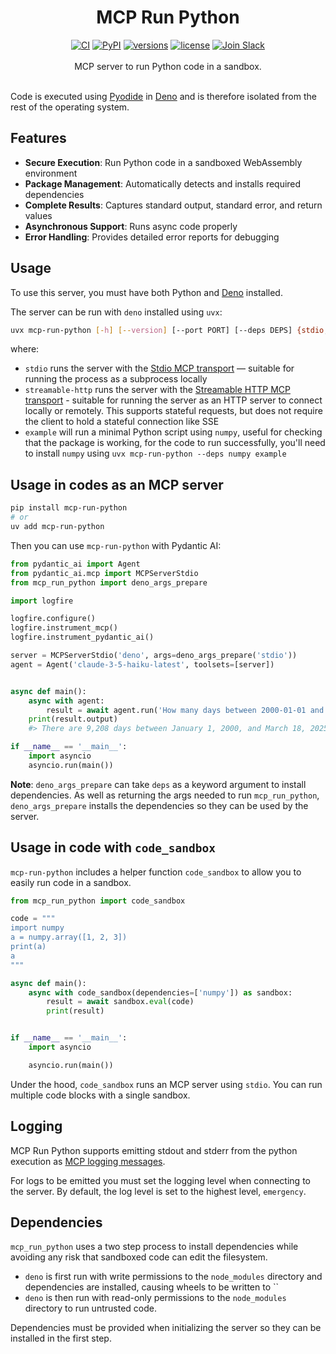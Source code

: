 <div align="center">
  <h1>MCP Run Python</h1>
</div>
<div align="center">
  <a href="https://github.com/pydantic/mcp-run-python/actions/workflows/ci.yml?query=branch%3Amain"><img src="https://github.com/pydantic/mcp-run-python/actions/workflows/ci.yml/badge.svg?event=push" alt="CI"></a>
  <a href="https://pypi.python.org/pypi/mcp-run-python"><img src="https://img.shields.io/pypi/v/mcp-run-python.svg" alt="PyPI"></a>
  <a href="https://github.com/pydantic/mcp-run-python"><img src="https://img.shields.io/pypi/pyversions/mcp-run-python.svg" alt="versions"></a>
  <a href="https://github.com/pydantic/mcp-run-python/blob/main/LICENSE"><img src="https://img.shields.io/github/license/pydantic/mcp-run-python.svg" alt="license"></a>
  <a href="https://logfire.pydantic.dev/docs/join-slack/"><img src="https://img.shields.io/badge/Slack-Join%20Slack-4A154B?logo=slack" alt="Join Slack" /></a>
</div>
<br/>
<div align="center">
  MCP server to run Python code in a sandbox.
</div>
<br/>

Code is executed using [Pyodide](https://pyodide.org) in [Deno](https://deno.com/) and is therefore isolated from
the rest of the operating system.

## Features

- **Secure Execution**: Run Python code in a sandboxed WebAssembly environment
- **Package Management**: Automatically detects and installs required dependencies
- **Complete Results**: Captures standard output, standard error, and return values
- **Asynchronous Support**: Runs async code properly
- **Error Handling**: Provides detailed error reports for debugging

## Usage

To use this server, you must have both Python and [Deno](https://deno.com/) installed.

The server can be run with `deno` installed using `uvx`:

```bash
uvx mcp-run-python [-h] [--version] [--port PORT] [--deps DEPS] {stdio,streamable-http,example}
```

where:

- `stdio` runs the server with the
  [Stdio MCP transport](https://modelcontextprotocol.io/specification/2025-06-18/basic/transports#stdio) — suitable for
  running the process as a subprocess locally
- `streamable-http` runs the server with the
  [Streamable HTTP MCP transport](https://modelcontextprotocol.io/specification/2025-06-18/basic/transports#streamable-http) -
  suitable for running the server as an HTTP server to connect locally or remotely. This supports stateful requests, but
  does not require the client to hold a stateful connection like SSE
- `example` will run a minimal Python script using `numpy`, useful for checking that the package is working, for the code
  to run successfully, you'll need to install `numpy` using `uvx mcp-run-python --deps numpy example`

## Usage in codes as an MCP server

```bash
pip install mcp-run-python
# or
uv add mcp-run-python
```

Then you can use `mcp-run-python` with Pydantic AI:

```python
from pydantic_ai import Agent
from pydantic_ai.mcp import MCPServerStdio
from mcp_run_python import deno_args_prepare

import logfire

logfire.configure()
logfire.instrument_mcp()
logfire.instrument_pydantic_ai()

server = MCPServerStdio('deno', args=deno_args_prepare('stdio'))
agent = Agent('claude-3-5-haiku-latest', toolsets=[server])


async def main():
    async with agent:
        result = await agent.run('How many days between 2000-01-01 and 2025-03-18?')
    print(result.output)
    #> There are 9,208 days between January 1, 2000, and March 18, 2025.w

if __name__ == '__main__':
    import asyncio
    asyncio.run(main())
```

**Note**: `deno_args_prepare` can take `deps` as a keyword argument to install dependencies.
As well as returning the args needed to run `mcp_run_python`, `deno_args_prepare` installs the dependencies
so they can be used by the server.

## Usage in code with `code_sandbox`

`mcp-run-python` includes a helper function `code_sandbox` to allow you to easily run code in a sandbox.

```py
from mcp_run_python import code_sandbox

code = """
import numpy
a = numpy.array([1, 2, 3])
print(a)
a
"""

async def main():
    async with code_sandbox(dependencies=['numpy']) as sandbox:
        result = await sandbox.eval(code)
        print(result)


if __name__ == '__main__':
    import asyncio

    asyncio.run(main())
```

Under the hood, `code_sandbox` runs an MCP server using `stdio`. You can run multiple code blocks with a single sandbox.

## Logging

MCP Run Python supports emitting stdout and stderr from the python execution as [MCP logging messages](https://github.com/modelcontextprotocol/specification/blob/eb4abdf2bb91e0d5afd94510741eadd416982350/docs/specification/draft/server/utilities/logging.md?plain=1).

For logs to be emitted you must set the logging level when connecting to the server. By default, the log level is set to the highest level, `emergency`.

## Dependencies

`mcp_run_python` uses a two step process to install dependencies while avoiding any risk that sandboxed code can
edit the filesystem.

* `deno` is first run with write permissions to the `node_modules` directory and dependencies are installed, causing wheels to be written to ``
* `deno` is then run with read-only permissions to the `node_modules` directory to run untrusted code.

Dependencies must be provided when initializing the server so they can be installed in the first step.

